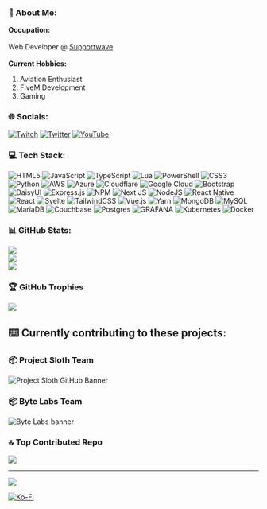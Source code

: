 ### 💫 About Me:
<b>Occupation:</b> 
<br>
<br>
Web Developer @ [Supportwave](https://www.supportwave.com/)
<br>
<br>
<b>Current Hobbies:</b> <br>
1. Aviation Enthusiast
2. FiveM Development
3. Gaming

### 🌐 Socials:
[![Twitch](https://img.shields.io/badge/Twitch-%239146FF.svg?logo=Twitch&logoColor=white)](https://twitch.tv/complexza) [![Twitter](https://img.shields.io/badge/Twitter-%231DA1F2.svg?logo=Twitter&logoColor=white)](https://twitter.com/yayeetcomplex) [![YouTube](https://img.shields.io/badge/YouTube-%23FF0000.svg?logo=YouTube&logoColor=white)](https://youtube.com/@complex) 

### 💻 Tech Stack:
![HTML5](https://img.shields.io/badge/html5-%23E34F26.svg?style=plastic&logo=html5&logoColor=white) ![JavaScript](https://img.shields.io/badge/javascript-%23323330.svg?style=plastic&logo=javascript&logoColor=%23F7DF1E) ![TypeScript](https://img.shields.io/badge/typescript-%23007ACC.svg?style=plastic&logo=typescript&logoColor=white) ![Lua](https://img.shields.io/badge/lua-%232C2D72.svg?style=plastic&logo=lua&logoColor=white) ![PowerShell](https://img.shields.io/badge/PowerShell-%235391FE.svg?style=plastic&logo=powershell&logoColor=white) ![CSS3](https://img.shields.io/badge/css3-%231572B6.svg?style=plastic&logo=css3&logoColor=white) ![Python](https://img.shields.io/badge/python-3670A0?style=plastic&logo=python&logoColor=ffdd54) ![AWS](https://img.shields.io/badge/AWS-%23FF9900.svg?style=plastic&logo=amazon-aws&logoColor=white) ![Azure](https://img.shields.io/badge/azure-%230072C6.svg?style=plastic&logo=microsoftazure&logoColor=white) ![Cloudflare](https://img.shields.io/badge/Cloudflare-F38020?style=plastic&logo=Cloudflare&logoColor=white) ![Google Cloud](https://img.shields.io/badge/GoogleCloud-%234285F4.svg?style=plastic&logo=google-cloud&logoColor=white) ![Bootstrap](https://img.shields.io/badge/bootstrap-%238511FA.svg?style=plastic&logo=bootstrap&logoColor=white) ![DaisyUI](https://img.shields.io/badge/daisyui-5A0EF8?style=plastic&logo=daisyui&logoColor=white) ![Express.js](https://img.shields.io/badge/express.js-%23404d59.svg?style=plastic&logo=express&logoColor=%2361DAFB) ![NPM](https://img.shields.io/badge/NPM-%23CB3837.svg?style=plastic&logo=npm&logoColor=white) ![Next JS](https://img.shields.io/badge/Next-black?style=plastic&logo=next.js&logoColor=white) ![NodeJS](https://img.shields.io/badge/node.js-6DA55F?style=plastic&logo=node.js&logoColor=white) ![React Native](https://img.shields.io/badge/react_native-%2320232a.svg?style=plastic&logo=react&logoColor=%2361DAFB) ![React](https://img.shields.io/badge/react-%2320232a.svg?style=plastic&logo=react&logoColor=%2361DAFB) ![Svelte](https://img.shields.io/badge/svelte-%23f1413d.svg?style=plastic&logo=svelte&logoColor=white) ![TailwindCSS](https://img.shields.io/badge/tailwindcss-%2338B2AC.svg?style=plastic&logo=tailwind-css&logoColor=white) ![Vue.js](https://img.shields.io/badge/vue.js-%2335495e.svg?style=plastic&logo=vuedotjs&logoColor=%234FC08D) ![Yarn](https://img.shields.io/badge/yarn-%232C8EBB.svg?style=plastic&logo=yarn&logoColor=white) ![MongoDB](https://img.shields.io/badge/MongoDB-%234ea94b.svg?style=plastic&logo=mongodb&logoColor=white) ![MySQL](https://img.shields.io/badge/mysql-%2300000f.svg?style=plastic&logo=mysql&logoColor=white) ![MariaDB](https://img.shields.io/badge/MariaDB-003545?style=plastic&logo=mariadb&logoColor=white) ![Couchbase](https://img.shields.io/badge/Couchbase-EA2328?style=plastic&logo=couchbase&logoColor=white) ![Postgres](https://img.shields.io/badge/postgres-%23316192.svg?style=plastic&logo=postgresql&logoColor=white) ![GRAFANA](https://img.shields.io/badge/grafana-F46800.svg?style=plastic&logo=grafana&logoColor=white&color=%23F46800) ![Kubernetes](https://img.shields.io/badge/kubernetes-%23326ce5.svg?style=plastic&logo=kubernetes&logoColor=white) ![Docker](https://img.shields.io/badge/docker-%230db7ed.svg?style=plastic&logo=docker&logoColor=white)

### 📊 GitHub Stats:
![](https://github-readme-stats.vercel.app/api?username=complexza&theme=dark&hide_border=false&include_all_commits=true&count_private=true)<br/>
![](https://github-readme-streak-stats.herokuapp.com/?user=complexza&theme=dark&hide_border=false)<br/>
![](https://github-readme-stats.vercel.app/api/top-langs/?username=complexza&theme=dark&hide_border=false&include_all_commits=true&count_private=true&layout=compact)

### 🏆 GitHub Trophies
![](https://github-profile-trophy.vercel.app/?username=complexza&theme=radical&no-frame=false&no-bg=false&margin-w=4)

## ⌨️ Currently contributing to these projects:
### 📦 Project Sloth Team
![Project Sloth GitHub Banner](https://user-images.githubusercontent.com/91661118/168956591-43462c40-e7c2-41af-8282-b2d9b6716771.png)

### 📦 Byte Labs Team
![Byte Labs banner](https://github.com/user-attachments/assets/074e7f4b-eb47-43da-9e05-e7ab9e716630)

### 🔝 Top Contributed Repo
![](https://github-contributor-stats.vercel.app/api?username=complexza&limit=5&theme=dark&combine_all_yearly_contributions=true)

---
[![](https://visitcount.itsvg.in/api?id=complexza&icon=1&color=1)](https://visitcount.itsvg.in)

[![Ko-Fi](https://img.shields.io/badge/Ko--fi-F16061?style=for-the-badge&logo=ko-fi&logoColor=white)](https://ko-fi.com/complexza) 
